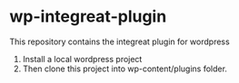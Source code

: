 # wp-integreat-plugin
This repository contains the integreat plugin for wordpress

1. Install a local wordpress project
2. Then clone this project into wp-content/plugins folder.